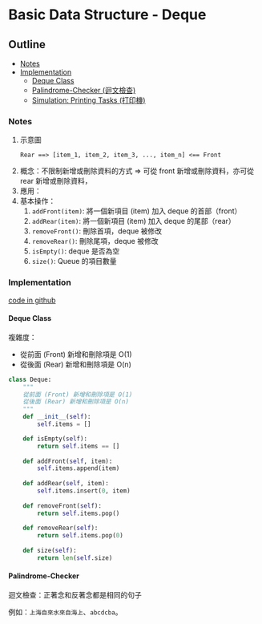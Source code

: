 # Basic Data Structure - Deque

## Outline

* [Notes](#notes)
* [Implementation](#implementation)
    * [Deque Class](#deque-class)
    * [Palindrome-Checker (迴文檢查)](#palindrome-checker)
    * [Simulation: Printing Tasks (打印機)](#printing-tasks)

### Notes

1. 示意圖
    ```
    Rear ==> [item_1, item_2, item_3, ..., item_n] <== Front
    ```
1. 概念：不限制新增或刪除資料的方式 => 可從 front 新增或刪除資料，亦可從 rear 新增或刪除資料，
1. 應用：
1. 基本操作：
    1. `addFront(item)`: 將一個新項目 (item) 加入 deque 的首部（front）
    1. `addRear(item)`: 將一個新項目 (item) 加入 deque 的尾部（rear）
    1. `removeFront()`: 刪除首項，deque 被修改
    1. `removeRear()`: 刪除尾項，deque 被修改
    1. `isEmpty()`: deque 是否為空
    1. `size()`: Queue 的項目數量
    

### Implementation

[code in github](https://github.com/kstseng/dsa-ml-tool-note/blob/master/DSA/ProblemSolvingWithAlgorithmsAndDataStructures/CODE/BasicDataStructure)

#### Deque Class

複雜度：
* 從前面 (Front) 新增和刪除項是 O(1)
* 從後面 (Rear) 新增和刪除項是 O(n)

```python
class Deque:
    """
    從前面 (Front) 新增和刪除項是 O(1)
    從後面 (Rear) 新增和刪除項是 O(n)
    """
    def __init__(self):
        self.items = []

    def isEmpty(self):
        return self.items == []
    
    def addFront(self, item):
        self.items.append(item)
    
    def addRear(self, item):
        self.items.insert(0, item)
    
    def removeFront(self):
        return self.items.pop()
    
    def removeRear(self):
        return self.items.pop(0)
    
    def size(self):
        return len(self.size)
```

#### Palindrome-Checker

迴文檢查：正著念和反著念都是相同的句子

例如：`上海自來水來自海上`、`abcdcba`。

